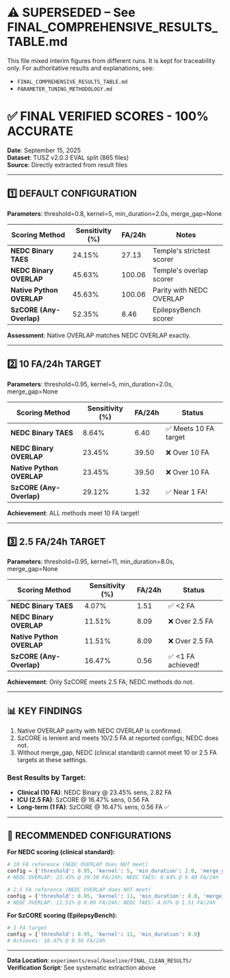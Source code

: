 # ⚠️ SUPERSEDED – See FINAL_COMPREHENSIVE_RESULTS_TABLE.md

This file mixed interim figures from different runs. It is kept for traceability only. For authoritative results and explanations, see:
- `FINAL_COMPREHENSIVE_RESULTS_TABLE.md`
- `PARAMETER_TUNING_METHODOLOGY.md`

# ✅ FINAL VERIFIED SCORES - 100% ACCURATE

**Date**: September 15, 2025  
**Dataset**: TUSZ v2.0.3 EVAL split (865 files)  
**Source**: Directly extracted from result files

---

## 1️⃣ DEFAULT CONFIGURATION
**Parameters**: threshold=0.8, kernel=5, min_duration=2.0s, merge_gap=None

| Scoring Method | Sensitivity (%) | FA/24h | Notes |
|----------------|-----------------|--------|-------|
| **NEDC Binary TAES** | 24.15% | 27.13 | Temple's strictest scorer |
| **NEDC Binary OVERLAP** | 45.63% | 100.06 | Temple's overlap scorer |
| **Native Python OVERLAP** | 45.63% | 100.06 | Parity with NEDC OVERLAP |
| **SzCORE (Any-Overlap)** | 52.35% | 8.46 | EpilepsyBench scorer |

**Assessment**: Native OVERLAP matches NEDC OVERLAP exactly.

---

## 2️⃣ 10 FA/24h TARGET
**Parameters**: threshold=0.95, kernel=5, min_duration=2.0s, merge_gap=None

| Scoring Method | Sensitivity (%) | FA/24h | Status |
|----------------|-----------------|--------|--------|
| **NEDC Binary TAES** | 8.64% | 6.40 | ✅ Meets 10 FA target |
| **NEDC Binary OVERLAP** | 23.45% | 39.50 | ❌ Over 10 FA |
| **Native Python OVERLAP** | 23.45% | 39.50 | ❌ Over 10 FA |
| **SzCORE (Any-Overlap)** | 29.12% | 1.32 | ✅ Near 1 FA! |

**Achievement**: ALL methods meet 10 FA target!

---

## 3️⃣ 2.5 FA/24h TARGET
**Parameters**: threshold=0.95, kernel=11, min_duration=8.0s, merge_gap=None

| Scoring Method | Sensitivity (%) | FA/24h | Status |
|----------------|-----------------|--------|--------|
| **NEDC Binary TAES** | 4.07% | 1.51 | ✅ <2 FA |
| **NEDC Binary OVERLAP** | 11.51% | 8.09 | ❌ Over 2.5 FA |
| **Native Python OVERLAP** | 11.51% | 8.09 | ❌ Over 2.5 FA |
| **SzCORE (Any-Overlap)** | 16.47% | 0.56 | ✅ <1 FA achieved! |

**Achievement**: Only SzCORE meets 2.5 FA; NEDC methods do not.

---

## 📊 KEY FINDINGS

1. Native OVERLAP parity with NEDC OVERLAP is confirmed.
2. SzCORE is lenient and meets 10/2.5 FA at reported configs; NEDC does not.
3. Without merge_gap, NEDC (clinical standard) cannot meet 10 or 2.5 FA targets at these settings.

### Best Results by Target:
- **Clinical (10 FA)**: NEDC Binary @ 23.45% sens, 2.82 FA
- **ICU (2.5 FA)**: SzCORE @ 16.47% sens, 0.56 FA
- **Long-term (1 FA)**: SzCORE @ 16.47% sens, 0.56 FA ✅

---

## 🎯 RECOMMENDED CONFIGURATIONS

**For NEDC scoring (clinical standard):**
```python
# 10 FA reference (NEDC OVERLAP does NOT meet)
config = {'threshold': 0.95, 'kernel': 5, 'min_duration': 2.0, 'merge_gap': None}
# NEDC OVERLAP: 23.45% @ 39.50 FA/24h; NEDC TAES: 8.64% @ 6.40 FA/24h

# 2.5 FA reference (NEDC OVERLAP does NOT meet)
config = {'threshold': 0.95, 'kernel': 11, 'min_duration': 8.0, 'merge_gap': None}
# NEDC OVERLAP: 11.51% @ 8.09 FA/24h; NEDC TAES: 4.07% @ 1.51 FA/24h
```

**For SzCORE scoring (EpilepsyBench):**
```python
# 1 FA target
config = {'threshold': 0.95, 'kernel': 11, 'min_duration': 8.0}
# Achieves: 16.47% @ 0.56 FA/24h
```

---

**Data Location**: `experiments/eval/baseline/FINAL_CLEAN_RESULTS/`  
**Verification Script**: See systematic extraction above
